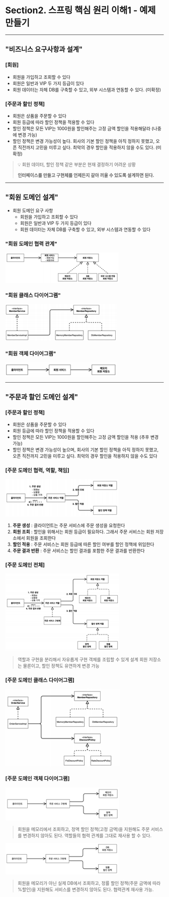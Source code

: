 # Section2. 스프링 핵심 원리 이해1 - 예제 만들기

---

## "비즈니스 요구사항과 설계"

### [회원]
- 회원을 가입하고 조회할 수 있다
- 회원은 일반과 VIP 두 가지 등급이 있다
- 회원 데이터는 자체 DB를 구축할 수 있고, 외부 시스템과 연동할 수 있다. (미확정)

### [주문과 할인 정책]
- 회원은 상품을 주문할 수 있다
- 회원 등급에 따라 할인 정책을 적용할 수 있다
- 할인 정책은 모든 VIP는 1000원을 할인해주는 고정 금액 할인을 적용해달라 (나중에 변경 가능)
- 할인 정책은 변경 가능성이 높다. 회사의 기본 할인 정책을 아직 정하지 못했고, 오픈 직전까지 고민을 미루고 싶다. 최악의 경우 할인을 적용하지 않을 수도 있다. (미확정)


> 💡 회원 데이터, 할인 정책 같은 부분은 현재 결정하기 어려운 상황
>
> **인터페이스를 만들고 구현체를 언제든지 갈아 끼울 수 있도록 설계하면 된다.**

---

## "회원 도메인 설계"
- 회원 도메인 요구 사항
    - 회원을 가입하고 조회할 수 있다
    - 회원은 일반과 VIP 두 가지 등급이 있다
    - 회원 데이터는 자체 DB를 구축할 수 있고, 외부 시스템과 연동할 수 있다

### "회원 도메인 협력 관계"
![MemberDomain.png](images%2FMemberDomain.png)

### "회원 클래스 다이어그램"
![MemberClass.png](images%2FMemberClass.png)

### "회원 객체 다이어그램"
![MemberEntity.png](images%2FMemberEntity.png)

---

## "주문과 할인 도메인 설계"

### [주문과 할인 정책]
- 회원은 상품을 주문할 수 있다
- 회원 등급에 따라 할인 정책을 적용할 수 있다
- 할인 정책은 모든 VIP는 1000원을 할인해주는 고정 금액 할인을 적용 (추후 변경 가능)
- 할인 정책은 변경 가능성이 높으며, 회사의 기본 할인 정책을 아직 정하지 못했고, 오픈 직전까지 고민을 미루고 싶다.
  최악의 경우 할인을 적용하지 않을 수도 있다

### [주문 도메인 협력, 역할, 책임]
![OrderDomain.png](images%2FOrderDomain.png)

1. **주문 생성** : 클라이언트는 주문 서비스에 주문 생성을 요청한다
2. **회원 조회** : 할인을 위해서는 회원 등급이 필요하다. 그래서 주문 서비스는 회원 저장소에서 회원을 조회한다
3. **할인 적용** : 주문 서비스는 회원 등급에 따른 할인 여부를 할인 정책에 위임한다
4. **주문 결과 반환** : 주문 서비스는 할인 결과를 포함한 주문 결과를 반환한다

### [주문 도메인 전체]
![OrderDomain2.png](images%2FOrderDomain2.png)

> 역할과 구현을 분리해서 자유롭게 구현 객체를 조립할 수 있게 설계
회원 저장소는 물론이고, 할인 정책도 유연하게 변경 가능

### [주문 도메인 클래스 다이어그램]
![OrderClass.png](images%2FOrderClass.png)

### [주문 도메인 객체 다이어그램]
![OrderEntity.png](images%2FOrderEntity.png)

> 회원을 메모리에서 조회하고, 정액 할인 정책(고정 금액)을 지원해도 주문 서비스를 변경하지 않아도 된다.
역할들의 협력 관계를 그대로 재사용 할 수 있다.

![OrderEntity2.png](images%2FOrderEntity2.png)

> 회원을 메모리가 아닌 실제 DB에서 조회하고, 정률 할인 정책(주문 금액에 따라 %할인)을 지원해도 서비스를 변경하지 않아도 된다.
협력관계 재사용 가능.